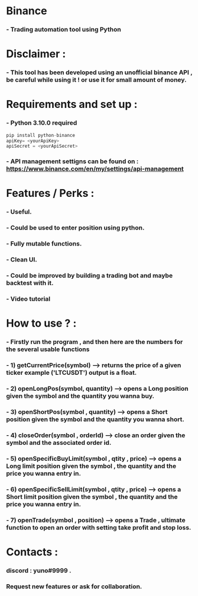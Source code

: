 # Binance 

### - Trading automation tool using Python

# Disclaimer :

### - This tool has been developed using an unofficial binance API , be careful while using it ! or use it for small amount of money.

# Requirements and set up  : 

### -  Python 3.10.0 required

```python
pip install python-binance
apiKey= <yourApiKey>
apiSecret = <yourApiSecret>
```
### - API management settigns can be found on : https://www.binance.com/en/my/settings/api-management

# Features / Perks :

### -  Useful.
### -  Could be used to enter position using python.
### -  Fully mutable functions.
### -  Clean UI.
### -  Could be improved by building a trading bot and maybe backtest with it.
### -  Video tutorial 


# How to use ?  :

### -  Firstly run the program , and then here are the numbers for the several usable functions
### -  1) getCurrentPrice(symbol) --> returns the price of a given ticker example  ('LTCUSDT') output is a float.
### -  2) openLongPos(symbol, quantity) --> opens a Long position given the symbol and the quantity you wanna buy.
### -  3) openShortPos(symbol , quantity) --> opens a Short position given the symbol and the quantity you wanna short.
### -  4) closeOrder(symbol , orderId) --> close an order given the symbol and the associated order id.
### -  5) openSpecificBuyLimit(symbol , qtity , price) --> opens a Long limit position given the symbol , the quantity and the price you wanna entry in.
### -  6) openSpecificSellLimit(symbol , qtity , price) --> opens a Short limit position given the symbol , the quantity and the price you wanna entry in.
### -  7) openTrade(symbol , position) --> opens a Trade , ultimate function to open an order with setting take profit and stop loss.

# Contacts : 

### discord : **yuno#9999** .
### Request new features or ask for collaboration.
